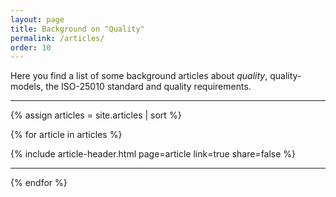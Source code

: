 ```yaml
---
layout: page
title: Background on "Quality"
permalink: /articles/
order: 10
---
```


Here you find a list of some background articles about _quality_, quality-models, the ISO-25010 standard and quality requirements.


<div id="search-results">
    <hr id="first-hr" class="with-no-margin"/>

{% assign articles = site.articles | sort %}


{% for article in articles %}
   <div class="article-wrapper">
      <article>
         {% include article-header.html page=article link=true share=false %}
       </article>
    <hr class="with-no-margin"/>
  </div>
{% endfor %}


</div>
